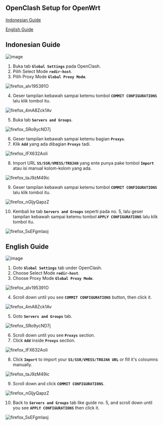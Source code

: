 ## OpenClash Setup for OpenWrt

[Indonesian Guide](https://github.com/helmiau/openwrt-config/blob/main/others/openclash-for-openwrt-setup.md#indonesian-guide)

[English Guide](https://github.com/helmiau/openwrt-config/blob/main/others/openclash-for-openwrt-setup.md#english-guide)


## Indonesian Guide

![image](https://user-images.githubusercontent.com/20932301/123377774-7e05b700-d5b6-11eb-97e3-bd7847b41244.png)

1. Buka tab **```Global Settings```** pada OpenClash.
2. Pilih Select Mode **```redir-host```**.
3. Pilih Proxy Mode **```Global Proxy Mode```**.

![firefox_aIv195391O](https://user-images.githubusercontent.com/20932301/123380876-2f5a1c00-d5ba-11eb-8aa5-26858ef34cbe.png)

4. Geser tampilan kebawah sampai ketemu tombol **```COMMIT CONFIGURATIONS```** lalu klik tombol itu.

![firefox_4mA8Zck1Av](https://user-images.githubusercontent.com/20932301/123381075-75af7b00-d5ba-11eb-8916-d23eb9b441e6.png)

5. Buka tab **```Servers and Groups```**.

![firefox_SRo9ycND7j](https://user-images.githubusercontent.com/20932301/123381230-a7284680-d5ba-11eb-9acf-bab4f4bbf729.png)

6. Geser tampilan kebawah sampai ketemu bagian **```Proxys```**.
7. Klik **```Add```** yang ada dibagian **```Proxys```** tadi.

![firefox_IFX632AoIi](https://user-images.githubusercontent.com/20932301/123382382-15b9d400-d5bc-11eb-9af2-98aa28758366.png)

8. Import URL **```SS/SSR/VMESS/TROJAN```** yang ente punya pake tombol **```Import```** atau isi manual kolom-kolom yang ada.

![firefox_taJ9zM49ic](https://user-images.githubusercontent.com/20932301/123382427-2407f000-d5bc-11eb-8f3a-af51c7db6603.png)

9. Geser tampilan kebawah sampai ketemu tombol  **```COMMIT CONFIGURATIONS```** lalu klik tombol itu.

![firefox_nGljyQapzZ](https://user-images.githubusercontent.com/20932301/123382675-69c4b880-d5bc-11eb-9a88-b633fa1ec40b.png)

10. Kembali ke tab **```Servers and Groups```** seperti pada no. 5, lalu geser tampilan kebawah sampai ketemu tombol **```APPLY CONFIGURATIONS```**  lalu klik tombol itu.

![firefox_5sEFgmIaoj](https://user-images.githubusercontent.com/20932301/123382913-b14b4480-d5bc-11eb-8c98-322c3fe42b00.png)





## English Guide

![image](https://user-images.githubusercontent.com/20932301/123377774-7e05b700-d5b6-11eb-97e3-bd7847b41244.png)

1. Goto **```Global Settings```** tab under OpenClash.
2. Choose Select Mode **```redir-host```**.
3. Choose Proxy Mode **```Global Proxy Mode```**.

![firefox_aIv195391O](https://user-images.githubusercontent.com/20932301/123380876-2f5a1c00-d5ba-11eb-8aa5-26858ef34cbe.png)

4. Scroll down until you see **```COMMIT CONFIGURATIONS```** button, then click it.

![firefox_4mA8Zck1Av](https://user-images.githubusercontent.com/20932301/123381075-75af7b00-d5ba-11eb-8916-d23eb9b441e6.png)

5. Goto **```Servers and Groups```** tab.

![firefox_SRo9ycND7j](https://user-images.githubusercontent.com/20932301/123381240-aa233700-d5ba-11eb-81dc-730aba2c65c1.png)

6. Scroll down until you see **```Proxys```** section.
7. Click **```Add```** inside **```Proxys```** section.

![firefox_IFX632AoIi](https://user-images.githubusercontent.com/20932301/123382359-105c8980-d5bc-11eb-8212-1da04bb0afbe.png)

8. Click **```Import```** to import your **```SS/SSR/VMESS/TROJAN URL```** or fill it's coloumns manually.

![firefox_taJ9zM49ic](https://user-images.githubusercontent.com/20932301/123382444-28340d80-d5bc-11eb-9161-4805b55f7f18.png)

9. Scroll down and click  **```COMMIT CONFIGURATIONS```**.

![firefox_nGljyQapzZ](https://user-images.githubusercontent.com/20932301/123382665-66c9c800-d5bc-11eb-825b-74e285daec31.png)

10. Back to **```Servers and Groups```** tab like guide no. 5, and scroll down until you see **```APPLY CONFIGURATIONS```** then click it.

![firefox_5sEFgmIaoj](https://user-images.githubusercontent.com/20932301/123382899-ad1f2700-d5bc-11eb-8c68-243702186a08.png)

